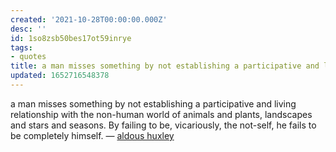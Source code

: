 ```yaml
---
created: '2021-10-28T00:00:00.000Z'
desc: ''
id: 1so8zsb50bes17ot59inrye
tags:
- quotes
title: a man misses something by not establishing a participative and living
updated: 1652716548378
---
```

   
a man misses something by not establishing a participative and living relationship with the non-human world of animals and plants, landscapes and stars and seasons. By failing to be, vicariously, the not-self, he fails to be completely himself. — [aldous huxley](../../resources/people/aldous%20huxley.md)